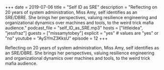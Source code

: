 +++
date = 2019-07-06
title = "Self ID as SRE"
description = "Reflecting on 20 years of system administration, Miss Amy, self identifies as an SRE/DBRE. She brings her perspectives, valuing resilience engineering and organizational dynamics over machines and tools, to the weird trick mafia audience."
podcast_file = "self_ID_as_SRE.mp3"
hosts = ["littleidea", "jessfraz"]
guests = ["missamytobey"]
explicit = "yes" # values are "yes" or "no"
youtube = "AySYmZ3KksU"
episode = 12
+++

Reflecting on 20 years of system administration, Miss Amy, self identifies as an SRE/DBRE. She brings her perspectives, valuing resilience engineering and organizational dynamics over machines and tools, to the weird trick mafia audience.
